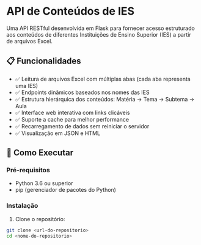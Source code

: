 # API de Conteúdos de IES

Uma API RESTful desenvolvida em Flask para fornecer acesso estruturado aos conteúdos de diferentes Instituições de Ensino Superior (IES) a partir de arquivos Excel.

## 📋 Funcionalidades

- ✅ Leitura de arquivos Excel com múltiplas abas (cada aba representa uma IES)
- ✅ Endpoints dinâmicos baseados nos nomes das IES
- ✅ Estrutura hierárquica dos conteúdos: Matéria → Tema → Subtema → Aula
- ✅ Interface web interativa com links clicáveis
- ✅ Suporte a cache para melhor performance
- ✅ Recarregamento de dados sem reiniciar o servidor
- ✅ Visualização em JSON e HTML

## 🚀 Como Executar

### Pré-requisitos

- Python 3.6 ou superior
- pip (gerenciador de pacotes do Python)

### Instalação

1. Clone o repositório:
```bash
git clone <url-do-repositorio>
cd <nome-do-repositorio>
